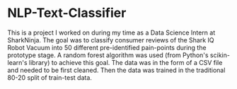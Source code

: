 # NLP-Text-Classifier

This is a project I worked on during my time as a Data Science Intern at SharkNinja. The goal was to classify consumer reviews of the Shark IQ Robot Vacuum into 50 different pre-identified pain-points during the prototype stage. A random forest algorithm was used (from Python's scikin-learn's library) to achieve this goal. The data was in the form of a CSV file and needed to be first cleaned. Then the data was trained in the traditional 80-20 split of train-test data. 
